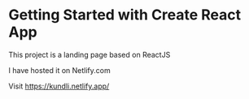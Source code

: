 # Getting Started with Create React App

This project is a landing page based on ReactJS

I have hosted it on Netlify.com

Visit https://kundli.netlify.app/ 
